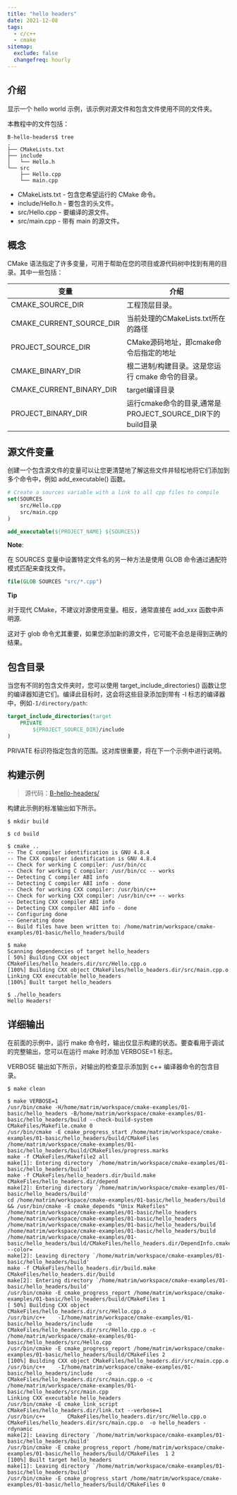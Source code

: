 ```yaml
---
title: "hello headers"
date: 2021-12-08
tags:
  - c/c++
  - cmake
sitemap:
  exclude: false
  changefreq: hourly
---
```


## 介绍

显示一个 hello world 示例，该示例对源文件和包含文件使用不同的文件夹。

本教程中的文件包括：

```shell
B-hello-headers$ tree
.
├── CMakeLists.txt
├── include
│   └── Hello.h
└── src
    ├── Hello.cpp
    └── main.cpp
```

- CMakeLists.txt - 包含您希望运行的 CMake 命令。
- include/Hello.h - 要包含的头文件。
- src/Hello.cpp - 要编译的源文件。
- src/main.cpp - 带有 main 的源文件。

## 概念

CMake 语法指定了许多变量，可用于帮助在您的项目或源代码树中找到有用的目录。其中一些包括：

| 变量 | 介绍 |
|----|----|
|  CMAKE_SOURCE_DIR  |  工程顶层目录。  |
|  CMAKE_CURRENT_SOURCE_DIR  |  当前处理的CMakeLists.txt所在的路径 |
|  PROJECT_SOURCE_DIR  |  CMake源码地址，即cmake命令后指定的地址  |
|  CMAKE_BINARY_DIR  |  根二进制/构建目录。这是您运行 cmake 命令的目录。  |
|  CMAKE_CURRENT_BINARY_DIR  |  target编译目录  |
|  PROJECT_BINARY_DIR  |  运行cmake命令的目录,通常是PROJECT_SOURCE_DIR下的build目录  |

## 源文件变量

创建一个包含源文件的变量可以让您更清楚地了解这些文件并轻松地将它们添加到多个命令中，例如 add_executable() 函数。

```cmake
# Create a sources variable with a link to all cpp files to compile
set(SOURCES
    src/Hello.cpp
    src/main.cpp
)

add_executable(${PROJECT_NAME} ${SOURCES})
```

**Note**: 

在 SOURCES 变量中设置特定文件名的另一种方法是使用 GLOB 命令通过通配符模式匹配来查找文件。

```cmake
file(GLOB SOURCES "src/*.cpp")
```

**Tip**

对于现代 CMake，不建议对源使用变量。相反，通常直接在 add_xxx 函数中声明源.

这对于 glob 命令尤其重要，如果您添加新的源文件，它可能不会总是得到正确的结果。

## 包含目录

当您有不同的包含文件夹时，您可以使用 target_include_directories() 函数让您的编译器知道它们。编译此目标时，这会将这些目录添加到带有 -I 标志的编译器中，例如`-I/directory/path`:

```cmake
target_include_directories(target
    PRIVATE
        ${PROJECT_SOURCE_DIR}/include
)
```

PRIVATE 标识符指定包含的范围。这对库很重要，将在下一个示例中进行说明。

## 构建示例

> 源代码：[B-hello-headers/](https://github.com/ttroy50/cmake-examples/blob/master/01-basic/B-hello-headers/)

构建此示例的标准输出如下所示。

```shell
$ mkdir build

$ cd build

$ cmake ..
-- The C compiler identification is GNU 4.8.4
-- The CXX compiler identification is GNU 4.8.4
-- Check for working C compiler: /usr/bin/cc
-- Check for working C compiler: /usr/bin/cc -- works
-- Detecting C compiler ABI info
-- Detecting C compiler ABI info - done
-- Check for working CXX compiler: /usr/bin/c++
-- Check for working CXX compiler: /usr/bin/c++ -- works
-- Detecting CXX compiler ABI info
-- Detecting CXX compiler ABI info - done
-- Configuring done
-- Generating done
-- Build files have been written to: /home/matrim/workspace/cmake-examples/01-basic/hello_headers/build

$ make
Scanning dependencies of target hello_headers
[ 50%] Building CXX object CMakeFiles/hello_headers.dir/src/Hello.cpp.o
[100%] Building CXX object CMakeFiles/hello_headers.dir/src/main.cpp.o
Linking CXX executable hello_headers
[100%] Built target hello_headers

$ ./hello_headers
Hello Headers!
```

## 详细输出

在前面的示例中，运行 make 命令时，输出仅显示构建的状态。要查看用于调试的完整输出，您可以在运行 make 时添加 VERBOSE=1 标志。

VERBOSE 输出如下所示，对输出的检查显示添加到 c++ 编译器命令的包含目录。

```shell
$ make clean

$ make VERBOSE=1
/usr/bin/cmake -H/home/matrim/workspace/cmake-examples/01-basic/hello_headers -B/home/matrim/workspace/cmake-examples/01-basic/hello_headers/build --check-build-system CMakeFiles/Makefile.cmake 0
/usr/bin/cmake -E cmake_progress_start /home/matrim/workspace/cmake-examples/01-basic/hello_headers/build/CMakeFiles /home/matrim/workspace/cmake-examples/01-basic/hello_headers/build/CMakeFiles/progress.marks
make -f CMakeFiles/Makefile2 all
make[1]: Entering directory `/home/matrim/workspace/cmake-examples/01-basic/hello_headers/build'
make -f CMakeFiles/hello_headers.dir/build.make CMakeFiles/hello_headers.dir/depend
make[2]: Entering directory `/home/matrim/workspace/cmake-examples/01-basic/hello_headers/build'
cd /home/matrim/workspace/cmake-examples/01-basic/hello_headers/build && /usr/bin/cmake -E cmake_depends "Unix Makefiles" /home/matrim/workspace/cmake-examples/01-basic/hello_headers /home/matrim/workspace/cmake-examples/01-basic/hello_headers /home/matrim/workspace/cmake-examples/01-basic/hello_headers/build /home/matrim/workspace/cmake-examples/01-basic/hello_headers/build /home/matrim/workspace/cmake-examples/01-basic/hello_headers/build/CMakeFiles/hello_headers.dir/DependInfo.cmake --color=
make[2]: Leaving directory `/home/matrim/workspace/cmake-examples/01-basic/hello_headers/build'
make -f CMakeFiles/hello_headers.dir/build.make CMakeFiles/hello_headers.dir/build
make[2]: Entering directory `/home/matrim/workspace/cmake-examples/01-basic/hello_headers/build'
/usr/bin/cmake -E cmake_progress_report /home/matrim/workspace/cmake-examples/01-basic/hello_headers/build/CMakeFiles 1
[ 50%] Building CXX object CMakeFiles/hello_headers.dir/src/Hello.cpp.o
/usr/bin/c++    -I/home/matrim/workspace/cmake-examples/01-basic/hello_headers/include    -o CMakeFiles/hello_headers.dir/src/Hello.cpp.o -c /home/matrim/workspace/cmake-examples/01-basic/hello_headers/src/Hello.cpp
/usr/bin/cmake -E cmake_progress_report /home/matrim/workspace/cmake-examples/01-basic/hello_headers/build/CMakeFiles 2
[100%] Building CXX object CMakeFiles/hello_headers.dir/src/main.cpp.o
/usr/bin/c++    -I/home/matrim/workspace/cmake-examples/01-basic/hello_headers/include    -o CMakeFiles/hello_headers.dir/src/main.cpp.o -c /home/matrim/workspace/cmake-examples/01-basic/hello_headers/src/main.cpp
Linking CXX executable hello_headers
/usr/bin/cmake -E cmake_link_script CMakeFiles/hello_headers.dir/link.txt --verbose=1
/usr/bin/c++       CMakeFiles/hello_headers.dir/src/Hello.cpp.o CMakeFiles/hello_headers.dir/src/main.cpp.o  -o hello_headers -rdynamic
make[2]: Leaving directory `/home/matrim/workspace/cmake-examples/01-basic/hello_headers/build'
/usr/bin/cmake -E cmake_progress_report /home/matrim/workspace/cmake-examples/01-basic/hello_headers/build/CMakeFiles  1 2
[100%] Built target hello_headers
make[1]: Leaving directory `/home/matrim/workspace/cmake-examples/01-basic/hello_headers/build'
/usr/bin/cmake -E cmake_progress_start /home/matrim/workspace/cmake-examples/01-basic/hello_headers/build/CMakeFiles 0
```

